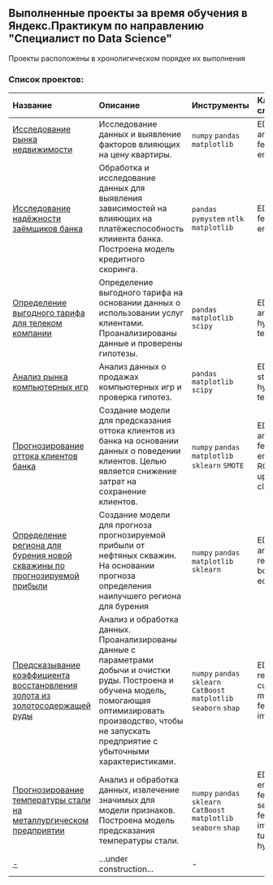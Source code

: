 ## Выполненные проекты за время обучения в Яндекс.Практикум по направлению "Специалист по Data Science"

Проекты расположены в хронолигическом порядке их выполнения

### Список проектов:
| Название | Описание | Инструменты |  Ключевые слова  |
| :------------------- | :---------------------- | :---------------------- | :------ |
| [Исследование рынка недвижимости](https://github.com/brut0/yandex.praktikum_ds_projects/tree/main/Real_estate_analysis) |  Исследование данных и выявление факторов влияющих на цену квартиры. | `numpy` `pandas` `matplotlib` | EDA, analysis, feature engineering |
| [Исследование надёжности заёмщиков банка](https://github.com/brut0/yandex.praktikum_ds_projects/tree/main/Clients%20debt%20analysis) | Обработка и исследование данных для выявления зависимостей на влияющих на платёжеспособность клииента банка. Построена модель кредитного скоринга. | `pandas` `pymystem` `ntlk` `matplotlib` | EDA, NLP, feature engineering |
| [Определение выгодного тарифа для телеком компании](https://github.com/brut0/yandex.praktikum_ds_projects/tree/main/Tarrifs_of_telecom) | Определение выгодного тарифа на основании данных о использовании услуг клиентами. Проанализированы данные и проверены гипотезы. | `pandas` `matplotlib`  `scipy` | EDA, analysis, hypotesys testing |
| [Анализ рынка компьютерных игр](https://github.com/brut0/yandex.praktikum_ds_projects/tree/main/Games_analysis) | Анализ данных о продажах компьютерных игр и проверка гипотез. | `pandas` `matplotlib` `scipy` | EDA, statistics, hypotesys testing |
| [Прогнозирование оттока клиентов банка](https://github.com/brut0/yandex.praktikum_ds_projects/tree/main/Bank_customer_churn) | Создание модели для предсказания оттока клиентов из банка на основании данных о поведении клиентов. Целью является снижение затрат на сохранение клиентов. | `numpy` `pandas` `matplotlib` `sklearn` `SMOTE` | EDA, analysis, feature engineering, ROC-AUC, upsampling, classification |
| [Определение региона для бурения новой скважины по прогнозируемой прибыли](https://github.com/brut0/yandex.praktikum_ds_projects/tree/main/Oil_wells) | Создание модели для прогноза прогнозируемой прибыли от нефтяных скважин. На основании прогноза определения наилучшего региона для бурения | `numpy` `pandas` `matplotlib` `sklearn`  | EDA, analysis, regression, bootstrap, econometrics |
| [Предсказывание коэффициента восстановления золота из золотосодержащей руды](https://github.com/brut0/yandex.praktikum_ds_projects/tree/main/Gold_recovery) | Анализ и обработка данных. Проанализированы данные с параметрами добычи и очистки руды. Построена и обучена модель, помогающая оптимизировать производство, чтобы не запускать предприятие с убыточными характеристиками. | `numpy`  `pandas` `sklearn` `CatBoost` `matplotlib` `seaborn` `shap` | EDA, regression, custom metric, feature importance |
| [Прогнозирование температуры стали на металлургическом предприятии](https://github.com/brut0/yandex.praktikum_ds_projects/tree/main/Temperature_of_steel) | Анализ и обработка данных, извлечение значимых для модели признаков. Построена модель предсказания температуры стали. | `numpy` `pandas` `sklearn` `CatBoost` `matplotlib` `seaborn` `shap` | EDA, feature engineering, feature selection, feature importance, tuning hyperparams |
| [-]() | ...under construction... | - |
